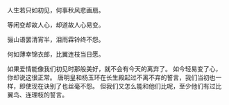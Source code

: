 ---
---

人生若只如初见，何事秋风悲画扇。

等闲变却故人心，却道故人心易变。

骊山语罢清宵半，泪雨霖铃终不怨。

何如薄幸锦衣郎，比翼连枝当日愿。


如果爱情能像我们初见时那般美好，就不会有今天的离弃了。
如今轻易变了心，你却说这很正常。
唐明皇和杨玉环在长生殿起过不离不弃的誓言，我们当初也一样，即使现在诀别了也丝毫不怨。
但我们又怎么能和他们比呢，至少他们有过比翼鸟、连理枝的誓言。